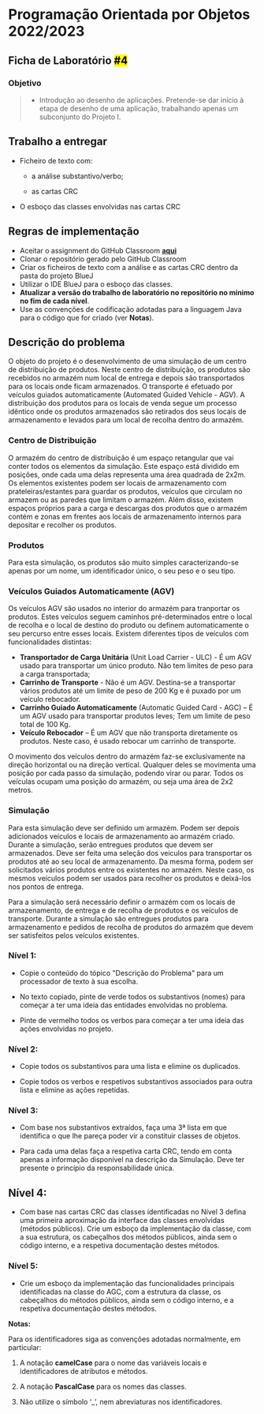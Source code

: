 # Programação Orientada por Objetos 2022/2023

## Ficha de Laboratório <mark>#4</mark>

### Objetivo

> - Introdução ao desenho de aplicações. Pretende-se dar início à etapa de desenho de uma aplicação, trabalhando apenas um subconjunto do Projeto I.

## Trabalho a entregar

- Ficheiro de texto com:
  
  - a análise substantivo/verbo;
  
  - as cartas CRC

- O esboço das classes envolvidas nas cartas CRC

## Regras de implementação

- Aceitar o assignment do GitHub Classroom [**aqui**](https://classroom.github.com/a/LFsnMEWk)
- Clonar o repositório gerado pelo GitHub Classroom
- Criar os ficheiros de texto com a análise e as cartas CRC dentro da pasta do projeto BlueJ
- Utilizar o IDE BlueJ para o esboço das classes.
- **Atualizar a versão do trabalho de laboratório no repositório no mínimo no fim de cada nível**. 
- Use as convenções de codificação adotadas para a linguagem Java para o código que for criado (ver **Notas**).

## Descrição do problema

O objeto do projeto é o desenvolvimento de uma simulação de um centro de distribuição de produtos. Neste centro de distribuição, os produtos são recebidos no armazém num local de entrega e depois são transportados para os locais onde ficam armazenados. O transporte é efetuado por veículos guiados automaticamente (Automated Guided Vehicle - AGV). A distribuição dos produtos para os locais de venda segue um processo idêntico onde os produtos armazenados são retirados dos seus locais de armazenamento e levados para um local de recolha dentro do armazém.

### Centro de Distribuição

O armazém do centro de distribuição é um espaço retangular que vai conter todos os elementos da simulação. Este espaço está dividido em posições, onde cada uma delas representa uma área quadrada de 2x2m.  Os elementos existentes podem ser locais de armazenamento com prateleiras/estantes para guardar os produtos, veículos que circulam no armazem ou as paredes que limitam o armazém. Além disso, existem espaços próprios para a carga e descargas dos produtos que o armazém contém e zonas em frentes aos locais de armazenamento internos para depositar e recolher os produtos.

### Produtos

Para esta simulação, os produtos são muito simples caracterizando-se apenas por um nome, um identificador único, o seu peso e o seu tipo. 

### Veículos Guiados Automaticamente (AGV)

Os veículos AGV são usados no interior do armazém para tranportar os produtos. Estes veículos seguem caminhos pré-determinados entre o local de recolha e o local de destino do produto ou definem automaticamente o seu percurso entre esses locais.  Existem diferentes tipos de veículos com funcionalidades distintas:

- **Transportador de Carga Unitária** (Unit Load Carrier - ULC) - É um AGV usado para transportar um único produto. Não tem limites de peso para a carga transportada;
- **Carrinho de Transporte** - Não é um AGV. Destina-se a transportar vários produtos até um limite de peso de 200 Kg e é puxado por um veículo rebocador.
- **Carrinho Guiado Automaticamente** (Automatic Guided Card - AGC) – É um AGV usado para transportar produtos leves; Tem um limite de peso total de 100 Kg.
- **Veículo Rebocador** – É um AGV que não transporta diretamente os produtos. Neste caso, é usado rebocar um carrinho de transporte.

O movimento dos veículos dentro do armazém faz-se exclusivamente na direção horizontal ou na direção vertical. Qualquer deles se movimenta uma posição por cada passo da simulação, podendo virar ou parar. Todos os veículas ocupam uma posição do armazém, ou seja uma área de 2x2 metros.

### Simulação

Para esta simulação deve ser definido um armazém. Podem ser depois adicionados veículos e locais de armazenamento ao armazém criado. Durante a simulação, serão entregues produtos que devem ser armazenados. Deve ser feita uma seleção dos veiculos para transportar os produtos até ao seu local de armazenamento. Da mesma forma, podem ser solicitados vários produtos entre os existentes no armazém. Neste caso, os mesmos veículos podem ser usados para recolher os produtos e deixá-los nos pontos de entrega. 

Para a simulação será necessário definir o armazém com os locais de armazenamento, de entrega e de recolha de produtos e os veículos de transporte. Durante a simulação são entregues produtos para armazenamento e pedidos de recolha de produtos do armazém que devem ser satisfeitos pelos veículos existentes.

### Nível 1:

- Copie o conteúdo do tópico "Descrição do Problema" para um processador de texto à sua escolha.

- No texto copiado, pinte de verde todos os substantivos (nomes) para começar a ter uma ideia das entidades envolvidas no problema.

- Pinte de vermelho todos os verbos para começar a ter uma ideia das ações envolvidas no projeto.

### Nível 2:

- Copie todos os substantivos para uma lista e elimine os duplicados.

- Copie todos os verbos e respetivos substantivos associados para outra lista e elimine as ações repetidas.

### Nível 3:

- Com base nos substantivos extraídos, faça uma 3ª lista em que identifica o que lhe pareça poder vir a constituir classes de objetos.

- Para cada uma delas faça a respetiva carta CRC, tendo em conta apenas a informação disponível na descrição da Simulação. Deve ter presente o princípio da
  responsabilidade única.

## Nível 4:

- Com base nas cartas CRC das classes identificadas no Nível 3 defina uma primeira
  aproximação da interface das classes envolvidas (métodos públicos). Crie um esboço da implementação da classe, com a sua estrutura, os cabeçalhos dos métodos públicos, ainda sem o código interno, e a respetiva documentação destes métodos.

### Nível 5:

- Crie um esboço da implementação das funcionalidades principais identificadas na classe do AGC, com a estrutura da classe, os cabeçalhos do métodos públicos, ainda sem o código interno, e a respetiva documentação destes métodos.

**Notas:**

Para os identificadores siga as convenções adotadas normalmente, em particular:

1. A notação **camelCase** para o nome das variáveis locais e identificadores de atributos e métodos.

2. A notação **PascalCase** para os nomes das classes.

3. Não utilize o símbolo ‘_’, nem abreviaturas nos identificadores.
